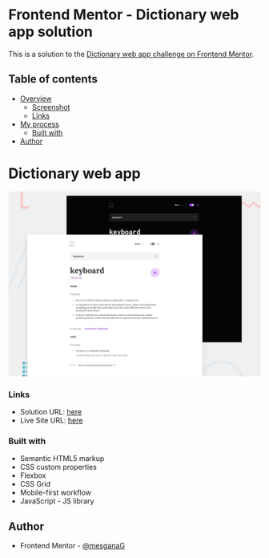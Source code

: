 # Frontend Mentor - Dictionary web app solution

This is a solution to the [Dictionary web app challenge on Frontend Mentor](https://www.frontendmentor.io/challenges/dictionary-web-app-h5wwnyuKFL).

## Table of contents

- [Overview](#overview)
  - [Screenshot](#screenshot)
  - [Links](#links)
- [My process](#my-process)
  - [Built with](#built-with)
- [Author](#Mesgana)

# Dictionary web app

![](./preview.jpg)

### Links

- Solution URL: [here](https://github.com/mesganaG/dictionary-web-app)
- Live Site URL: [here](https://mesganag.github.io/dictionary-web-app/)


### Built with

- Semantic HTML5 markup
- CSS custom properties
- Flexbox
- CSS Grid
- Mobile-first workflow
- JavaScript - JS library

## Author
- Frontend Mentor - [@mesganaG](https://www.frontendmentor.io/profile/mesganaG)

